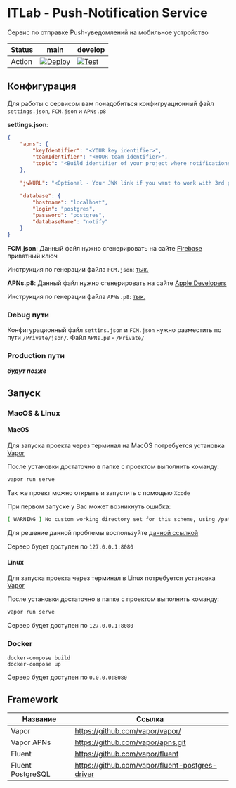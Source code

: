 # ITLab - Push-Notification Service
Сервис по отправке Push-уведомлений на мобильное устройство

Status | main | develop 
--- | --- | ---
Action | [![Deploy](https://github.com/RTUITLab/ITLab-PushNotificationService/actions/workflows/build-main.yml/badge.svg?branch=main)](https://github.com/RTUITLab/ITLab-PushNotificationService/actions/workflows/build-main.yml) | [![Test](https://github.com/RTUITLab/ITLab-PushNotificationService/actions/workflows/build-develop.yml/badge.svg?branch=develop)](https://github.com/RTUITLab/ITLab-PushNotificationService/actions/workflows/build-develop.yml)

## Конфигурация
Для работы с сервисом вам понадобиться конфигруационный файл `settings.json`, `FCM.json` и `APNs.p8`

**settings.json**:
```json
{
    "apns": {
        "keyIdentifier": "<YOUR key identifier>",
        "teamIdentifier": "<YOUR team identifier>",
        "topic": "<Build identifier of your project where notifications are sent to>"
    },
    
    "jwkURL": "<Optional - Your JWK link if you want to work with 3rd party JWT>",

    "database": {
        "hostname": "localhost",
        "login": "postgres",
        "password": "postgres",
        "databaseName": "notify"
    }
}

```

**FCM.json**:
Данный файл нужно сгенерировать на сайте [Firebase](https://console.firebase.google.com/) приватный ключ

Инструкция по генерации файла `FCM.json`: [тык.](https://firebase.google.com/docs/cloud-messaging/auth-server?authuser=0#provide-credentials-manually)

**APNs.p8**:
Данный файл нужно сгенерировать на сайте [Apple Developers](https://developer.apple.com/)

Инструкция по генерации файла `APNs.p8`: [тык.](https://developer.apple.com/documentation/usernotifications/setting_up_a_remote_notification_server/establishing_a_certificate-based_connection_to_apns)

### Debug пути
Конфигурационный файл `settins.json` и `FCM.json` нужно разместить по пути `/Private/json/`. Файл `APNs.p8` - `/Private/`

### Production пути
***будут позже***
###

## Запуск
### MacOS & Linux
#### MacOS
Для запуска проекта через терминал на MacOS потребуется установка [Vapor](https://docs.vapor.codes/4.0/install/macos/)

После установки достаточно в папке с проектом выполнить команду:
```bash
vapor run serve
```
Так же проект можно открыть и запустить с помощью `Xcode`

При первом запуске у Вас может возникнуть ошибка:
```bash
[ WARNING ] No custom working directory set for this scheme, using /path/to/DerivedData/project-abcdef/Build/
```

Для решение данной проблемы воспользуйте [данной ссылкой](https://docs.vapor.codes/4.0/xcode/#custom-working-directory)

Сервер будет доступен по `127.0.0.1:8080`


#### Linux
Для запуска проекта через терминал в Linux потребуется установка [Vapor](https://docs.vapor.codes/4.0/install/linux/)

После установки достаточно в папке с проектом выполнить команду:
```bash
vapor run serve
```
Сервер будет доступен по `127.0.0.1:8080`

### Docker

```docker
docker-compose build
docker-compose up
```
Сервер будет доступен по `0.0.0.0:8080`

## Framework
Название | Ссылка
--- | ---
Vapor | https://github.com/vapor/vapor/
Vapor APNs | https://github.com/vapor/apns.git
Fluent | https://github.com/vapor/fluent
Fluent PostgreSQL | https://github.com/vapor/fluent-postgres-driver
